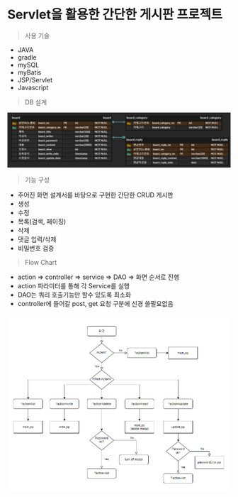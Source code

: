 # Servlet을 활용한 간단한 게시판 프로젝트

> 사용 기술

- JAVA
- gradle
- mySQL
- myBatis
- JSP/Servlet
- Javascript

> DB 설계

 ![erd](https://github.com/mryoon1020/BoardProject/blob/master/board-servlet/erd.png)

>기능 구성

- 주어진 화면 설계서를 바탕으로 구현한 간단한 CRUD 게시판
- 생성
- 수정
- 목록(검색, 페이징)
- 삭제
- 댓글 입력/삭제
- 비밀번호 검증

> Flow Chart

- action => controller => service => DAO => 화면 순서로 진행
- action 파라미터를 통해 각 Service를 실행
- DAO는 쿼리 호출기능만 할수 있도록 최소화
- controller에 들어갈 post, get 요청 구분에 신경 쓸필요없음

![flow](https://github.com/mryoon1020/BoardProject/blob/master/board-servlet/flow.png)